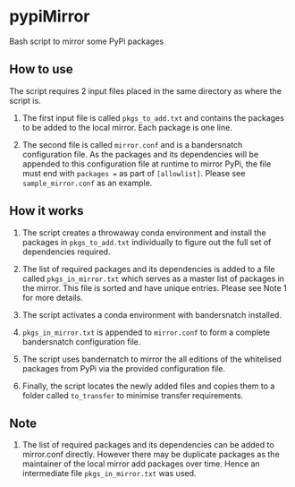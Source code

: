 # pypiMirror
Bash script to mirror some PyPi packages

## How to use

The script requires 2 input files placed in the same directory as where the script is.

1. The first input file is called `pkgs_to_add.txt` and contains the packages to be added to the local mirror. Each package is one line.

2. The second file is called `mirror.conf` and is a bandersnatch configuration file. As the packages and its dependencies will be appended to this configuration file at runtime to mirror PyPi, the file must end with `packages =` as part of `[allowlist]`. Please see `sample_mirror.conf` as an example.

## How it works

1. The script creates a throwaway conda environment and install the packages in `pkgs_to_add.txt` individually to figure out the full set of dependencies required.

2. The list of required packages and its dependencies is added to a file called `pkgs_in_mirror.txt` which serves as a master list of packages in the mirror. This file is sorted and have unique entries. Please see Note 1 for more details.

3. The script activates a conda environment with bandersnatch installed.

4. `pkgs_in_mirror.txt` is appended to `mirror.conf` to form a complete bandersnatch configuration file.

5. The script uses bandernatch to mirror the all editions of the whitelised packages from PyPi via the provided configuration file.

6. Finally, the script locates the newly added files and copies them to a folder called `to_transfer` to minimise transfer requirements.

## Note

1. The list of required packages and its dependencies can be added to mirror.conf directly. However there may be duplicate packages as the maintainer of the local mirror add packages over time. Hence an intermediate file `pkgs_in_mirror.txt` was used. 
